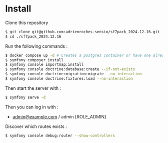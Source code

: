 Install
=======

Clone this repository

```bash
$ git clone git@github.com:adrienroches-sensio/sf7pack_2024.12.16.git
$ cd ./sf7pack_2024.12.16
```

Run the following commands :

```bash
$ docker compose up -d # Creates a postgres container or have one already accessible by this application
$ symfony composer install
$ symfony console importmap:install
$ symfony console doctrine:database:create --if-not-exists
$ symfony console doctrine:migration:migrate --no-interaction
$ symfony console doctrine:fixtures:load --no-interaction
```

Then start the server with :

```bash
$ symfony serve -d
```

Then you can log in with :
* admin@example.com / admin [ROLE_ADMIN]

Discover which routes exists :

```bash
$ symfony console debug:router --show-controllers
```

